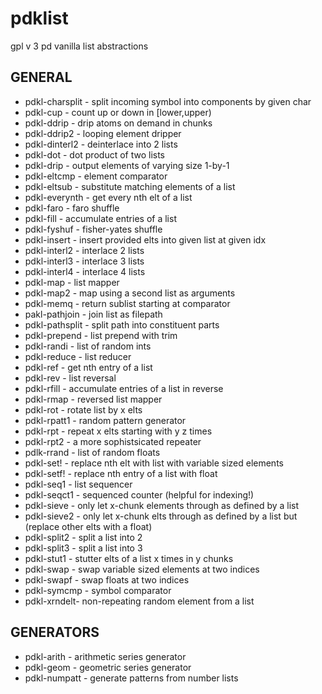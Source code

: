 # pdklist
gpl v 3 pd vanilla list abstractions

## GENERAL
- pdkl-charsplit - split incoming symbol into components by given char
- pdkl-cup - count up or down in [lower,upper)
- pdkl-ddrip - drip atoms on demand in chunks
- pdkl-ddrip2 - looping element dripper
- pdkl-dinterl2 - deinterlace into 2 lists
- pdkl-dot - dot product of two lists
- pdkl-drip - output elements of varying size 1-by-1 
- pdkl-eltcmp - element comparator
- pdkl-eltsub - substitute matching elements of a list
- pdkl-everynth - get every nth elt of a list
- pdkl-faro - faro shuffle
- pdkl-fill - accumulate entries of a list
- pdkl-fyshuf - fisher-yates shuffle
- pdkl-insert - insert provided elts into given list at given idx
- pdkl-interl2 - interlace 2 lists
- pdkl-interl3 - interlace 3 lists
- pdkl-interl4 - interlace 4 lists
- pdkl-map - list mapper
- pdkl-map2 - map using a second list as arguments
- pdkl-memq - return sublist starting at comparator
- pakl-pathjoin - join list as filepath
- pdkl-pathsplit - split path into constituent parts
- pdkl-prepend - list prepend with trim
- pdkl-randi - list of random ints
- pdkl-reduce - list reducer
- pdkl-ref - get nth entry of a list
- pdkl-rev - list reversal
- pdkl-rfill - accumulate entries of a list in reverse
- pdkl-rmap - reversed list mapper
- pdkl-rot - rotate list by x elts
- pdkl-rpatt1 - random pattern generator
- pdkl-rpt - repeat x elts starting with y z times
- pdkl-rpt2 - a more sophistsicated repeater
- pdlk-rrand - list of random floats
- pdkl-set! - replace nth elt with list with variable sized elements
- pdkl-setf! - replace nth entry of a list with float
- pdkl-seq1 - list sequencer
- pdkl-seqct1 - sequenced counter (helpful for indexing!)
- pdkl-sieve - only let x-chunk elements through as defined by a list
- pdkl-sieve2 - only let x-chunk elts through as defined by a list but (replace other elts with a float)
- pdkl-split2 - split a list into 2
- pdkl-split3 - split a list into 3
- pdkl-stut1 - stutter elts of a list x times in y chunks
- pdkl-swap - swap variable sized elements at two indices
- pdkl-swapf - swap floats at two indices
- pdkl-symcmp - symbol comparator
- pdkl-xrndelt- non-repeating random element from a list


## GENERATORS
- pdkl-arith - arithmetic series generator
- pdkl-geom - geometric series generator
- pdkl-numpatt - generate patterns from number lists
